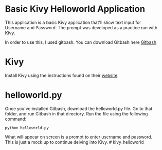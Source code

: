 # Basic Kivy Helloworld Application

This application is a basic Kivy application that'll show text input for Username and Password. The prompt was developed as a practice run with Kivy.

In order to use this, I used gitbash. You can download Gitbash here [Gitbash](https://git-scm.com/downloads). 

# Kivy

Install Kivy using the instructions found on their [website](https://kivy.org/doc/stable/installation/installation-windows.html#start-a-kivy-application).

# helloworld.py

Once you've installed Gitbash, download the helloworld.py file. Go to that folder, and run Gitbash in that directory. Run the file using the following command:

    python helloworld.py

What will appear on screen is a prompt to enter username and password. This is just a mock up to continue delving into Kivy. # kivy_helloworld
